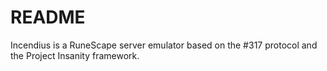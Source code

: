 # README #

Incendius is a RuneScape server emulator based on the #317 protocol and the Project Insanity framework.
